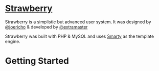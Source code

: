 # [Strawberry](http://lifes.gd/strawberry)

Strawberry is a simplistic but advanced user system. It was designed by [@joericho](http://twitter.com/joericho) & developed by [@extramaster](https://twitter.com/extramaster)

Strawberry was built with PHP & MySQL and uses [Smarty](http://www.smarty.net) as the template engine.


# Getting Started

